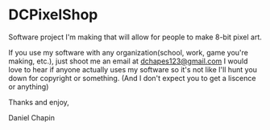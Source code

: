# DCPixelShop
Software project I'm making that will allow for people to make 8-bit pixel art.

If you use my software with any organization(school, work, game you're making, etc.), just shoot me an email at dchapes123@gmail.com
I would love to hear if anyone actually uses my software so it's not like I'll hunt you down for copyright or something.
(And I don't expect you to get a liscence or anything)

Thanks and enjoy,

Daniel Chapin
